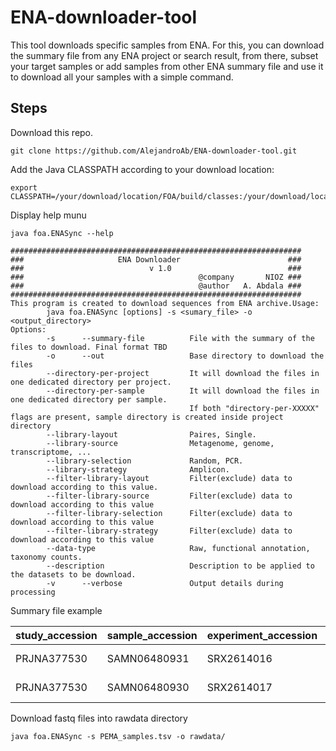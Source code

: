 # ENA-downloader-tool

This tool downloads specific samples from ENA. For this, you can download the summary file from any ENA project or search result, from there, subset your target samples or add samples from other ENA summary file and use it to download all your samples with a simple command.

## Steps

Download this repo.

```
git clone https://github.com/AlejandroAb/ENA-downloader-tool.git
```
Add the Java CLASSPATH according to your download location:

```
export CLASSPATH=/your/download/location/FOA/build/classes:/your/download/location/javalibs/\*
``` 

Display help munu

```
java foa.ENASync --help
```

```
#################################################################
###                     ENA Downloader                        ###
###                            v 1.0                          ###
###                                       @company       NIOZ ###
###                                       @author   A. Abdala ###
#################################################################
This program is created to download sequences from ENA archive.Usage:
        java foa.ENASync [options] -s <sumary_file> -o <output_directory>
Options:
        -s      --summary-file          File with the summary of the files to download. Final format TBD
        -o      --out                   Base directory to download the files
        --directory-per-project         It will download the files in one dedicated directory per project.
        --directory-per-sample          It will download the files in one dedicated directory per sample.
                                        If both "directory-per-XXXXX" flags are present, sample directory is created inside project directory
        --library-layout                Paires, Single.
        --library-source                Metagenome, genome, transcriptome, ...
        --library-selection             Random, PCR.
        --library-strategy              Amplicon.
        --filter-library-layout         Filter(exclude) data to download according to this value.
        --filter-library-source         Filter(exclude) data to download according to this value
        --filter-library-selection      Filter(exclude) data to download according to this value
        --filter-library-strategy       Filter(exclude) data to download according to this value
        --data-type                     Raw, functional annotation, taxonomy counts.
        --description                   Description to be applied to the datasets to be download.
        -v      --verbose               Output details during processing
```

Summary file example

|study_accession| sample_accession|experiment_accession|run_accession|tax_id|scientific_name| fastq_ftp |submitted_ftp|sra_ftp|
|---------------|-----------------|--------------------|-------------|------|---------------|----------|-------------|-------|
|PRJNA377530    |SAMN06480931    |SRX2614016  |    SRR5314314  |    1670606 | fungus metagenome |      ftp.sra.ebi.ac.uk/vol1/fastq/SRR531/004/SRR5314314/SRR5314314_1.fastq.gz;ftp.sra.ebi.ac.uk/vol1/fastq/SRR531/004/SRR5314314/SRR5314314_2.fastq.gz | |              ftp.sra.ebi.ac.uk/vol1/srr/SRR531/004/SRR5314314 |
|PRJNA377530 |    SAMN06480930 |  SRX2614017 |    SRR5314315  |   1670606 |fungus metagenome|       ftp.sra.ebi.ac.uk/vol1/fastq/SRR531/005/SRR5314315/SRR5314315_1.fastq.gz;ftp.sra.ebi.ac.uk/vol1/fastq/SRR531/005/SRR5314315/SRR5314315_2.fastq.gz| |               ftp.sra.ebi.ac.uk/vol1/srr/SRR531/005/SRR5314315|

Download fastq files into rawdata directory

```
java foa.ENASync -s PEMA_samples.tsv -o rawdata/
``` 
